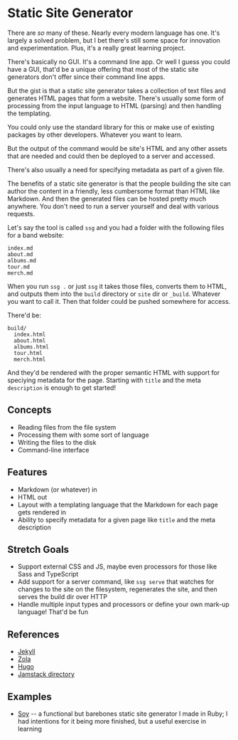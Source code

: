# Static Site Generator

There are _so_ many of these. Nearly every modern language has one. It's largely a solved problem, but I bet there's still some space for innovation and experimentation. Plus, it's a really great learning project.

There's basically no GUI. It's a command line app. Or well I guess you could have a GUI, that'd be a unique offering that most of the static site generators don't offer since their command line apps.

But the gist is that a static site generator takes a collection of text files and generates HTML pages that form a website. There's usually some form of processing from the input language to HTML (parsing) and then handling the templating.

You could only use the standard library for this or make use of existing packages by other developers. Whatever you want to learn.

But the output of the command would be site's HTML and any other assets that are needed and could then be deployed to a server and accessed.

There's also usually a need for specifying metadata as part of a given file.

The benefits of a static site generator is that the people building the site can author the content in a friendly, less cumbersome format than HTML like Markdown. And then the generated files can be hosted pretty much anywhere. You don't need to run a server yourself and deal with various requests. 

Let's say the tool is called `ssg` and you had a folder with the following files for a band website:

```
index.md
about.md
albums.md
tour.md
merch.md
```

When you run `ssg .` or just `ssg` it takes those files, converts them to HTML, and outputs them into the `build` directory or `site` dir or `_build`. Whatever you want to call it. Then that folder could be pushed somewhere for access.

There'd be:

```
build/
  index.html
  about.html
  albums.html
  tour.html
  merch.html
```

And they'd be rendered with the proper semantic HTML with support for speciying metadata for the page. Starting with `title` and the meta `description` is enough to get started!

## Concepts

- Reading files from the file system
- Processing them with some sort of language
- Writing the files to the disk
- Command-line interface

## Features

- Markdown (or whatever) in
- HTML out
- Layout with a templating language that the Markdown for each page gets rendered in
- Ability to specify metadata for a given page like `title` and the meta description

## Stretch Goals

- Support external CSS and JS, maybe even processors for those like Sass and TypeScript
- Add support for a server command, like `ssg serve` that watches for changes to the site on the filesystem, regenerates the site, and then serves the build dir over HTTP
- Handle multiple input types and processors or define your own mark-up language! That'd be fun

## References

- [Jekyll](https://jekyllrb.com)
- [Zola](https://www.getzola.org)
- [Hugo](https://gohugo.io)
- [Jamstack directory](https://jamstack.org/generators/)

## Examples

- [Soy](https://github.com/brettchalupa/soy) -- a functional but barebones static site generator I made in Ruby; I had intentions for it being more finished, but a useful exercise in learning
